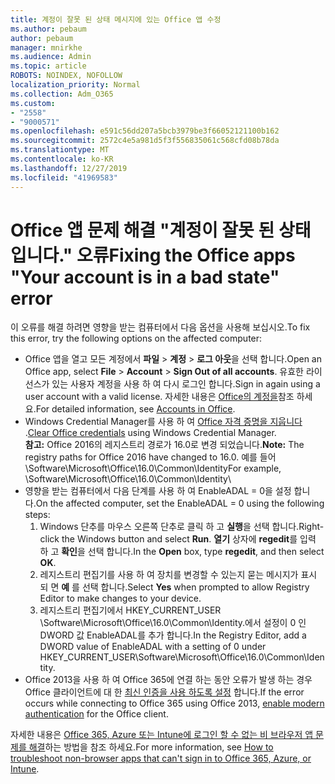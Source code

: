 ```yaml
---
title: 계정이 잘못 된 상태 메시지에 있는 Office 앱 수정
ms.author: pebaum
author: pebaum
manager: mnirkhe
ms.audience: Admin
ms.topic: article
ROBOTS: NOINDEX, NOFOLLOW
localization_priority: Normal
ms.collection: Adm_O365
ms.custom:
- "2558"
- "9000571"
ms.openlocfilehash: e591c56dd207a5bcb3979be3f66052121100b162
ms.sourcegitcommit: 2572c4e5a981d5f3f556835061c568cfd08b78da
ms.translationtype: MT
ms.contentlocale: ko-KR
ms.lasthandoff: 12/27/2019
ms.locfileid: "41969583"
---
```

# <a name="fixing-the-office-apps-your-account-is-in-a-bad-state-error"></a><span data-ttu-id="6027d-102">Office 앱 문제 해결 "계정이 잘못 된 상태입니다." 오류</span><span class="sxs-lookup"><span data-stu-id="6027d-102">Fixing the Office apps "Your account is in a bad state" error</span></span>

<span data-ttu-id="6027d-103">이 오류를 해결 하려면 영향을 받는 컴퓨터에서 다음 옵션을 사용해 보십시오.</span><span class="sxs-lookup"><span data-stu-id="6027d-103">To fix this error, try the following options on the affected computer:</span></span>

- <span data-ttu-id="6027d-104">Office 앱을 열고 모든 계정에서 **파일** > **계정** > **로그 아웃**을 선택 합니다.</span><span class="sxs-lookup"><span data-stu-id="6027d-104">Open an Office app, select **File** > **Account** > **Sign Out of all accounts**.</span></span> <span data-ttu-id="6027d-105">유효한 라이선스가 있는 사용자 계정을 사용 하 여 다시 로그인 합니다.</span><span class="sxs-lookup"><span data-stu-id="6027d-105">Sign in again using a user account with a valid license.</span></span> <span data-ttu-id="6027d-106">자세한 내용은 [Office의 계정을](https://support.office.com/article/accounts-in-office-628ea040-f265-49de-b986-be09c3ebf8a9)참조 하세요.</span><span class="sxs-lookup"><span data-stu-id="6027d-106">For detailed information, see [Accounts in Office](https://support.office.com/article/accounts-in-office-628ea040-f265-49de-b986-be09c3ebf8a9).</span></span>
- <span data-ttu-id="6027d-107">Windows Credential Manager를 사용 하 여 [Office 자격 증명을 지웁니다](https://docs.microsoft.com/office/troubleshoot/error-messages/another-account-already-signed-in#step-3-clear-cached-credentials-on-the-computer) .</span><span class="sxs-lookup"><span data-stu-id="6027d-107">[Clear Office credentials](https://docs.microsoft.com/office/troubleshoot/error-messages/another-account-already-signed-in#step-3-clear-cached-credentials-on-the-computer) using Windows Credential Manager.</span></span><br>
  <span data-ttu-id="6027d-108">**참고:** Office 2016의 레지스트리 경로가 16.0로 변경 되었습니다.</span><span class="sxs-lookup"><span data-stu-id="6027d-108">**Note:** The registry paths for Office 2016 have changed to 16.0.</span></span> <span data-ttu-id="6027d-109">예를 들어 \Software\Microsoft\Office\16.0\Common\Identity</span><span class="sxs-lookup"><span data-stu-id="6027d-109">For example, \Software\Microsoft\Office\16.0\Common\Identity</span></span>\
- <span data-ttu-id="6027d-110">영향을 받는 컴퓨터에서 다음 단계를 사용 하 여 EnableADAL = 0을 설정 합니다.</span><span class="sxs-lookup"><span data-stu-id="6027d-110">On the affected computer, set the EnableADAL = 0 using the following steps:</span></span>  
     1. <span data-ttu-id="6027d-111">Windows 단추를 마우스 오른쪽 단추로 클릭 하 고 **실행**을 선택 합니다.</span><span class="sxs-lookup"><span data-stu-id="6027d-111">Right-click the Windows button and select **Run**.</span></span> <span data-ttu-id="6027d-112">**열기** 상자에 **regedit**를 입력 하 고 **확인**을 선택 합니다.</span><span class="sxs-lookup"><span data-stu-id="6027d-112">In the **Open** box, type **regedit**, and then select **OK**.</span></span>
     2. <span data-ttu-id="6027d-113">레지스트리 편집기를 사용 하 여 장치를 변경할 수 있는지 묻는 메시지가 표시 되 면 **예** 를 선택 합니다.</span><span class="sxs-lookup"><span data-stu-id="6027d-113">Select **Yes** when prompted to allow Registry Editor to make changes to your device.</span></span>
    3. <span data-ttu-id="6027d-114">레지스트리 편집기에서 HKEY_CURRENT_USER \Software\Microsoft\Office\16.0\Common\Identity.에서 설정이 0 인 DWORD 값 EnableADAL를 추가 합니다.</span><span class="sxs-lookup"><span data-stu-id="6027d-114">In the Registry Editor, add a DWORD value of EnableADAL with a setting of 0 under HKEY_CURRENT_USER\Software\Microsoft\Office\16.0\Common\Identity.</span></span>
- <span data-ttu-id="6027d-115">Office 2013을 사용 하 여 Office 365에 연결 하는 동안 오류가 발생 하는 경우 Office 클라이언트에 대 한 [최신 인증을 사용 하도록 설정](https://docs.microsoft.com/office365/admin/security-and-compliance/enable-modern-authentication) 합니다.</span><span class="sxs-lookup"><span data-stu-id="6027d-115">If the error occurs while connecting to Office 365 using Office 2013, [enable modern authentication](https://docs.microsoft.com/office365/admin/security-and-compliance/enable-modern-authentication) for the Office client.</span></span>

<span data-ttu-id="6027d-116">자세한 내용은 [Office 365, Azure 또는 Intune에 로그인 할 수 없는 비 브라우저 앱 문제를 해결](https://support.office.com/article/how-to-troubleshoot-non-browser-apps-that-can-t-sign-in-to-office-365-azure-or-intune-3ba1b268-66f6-462c-b0e5-070f5c2603c1)하는 방법을 참조 하세요.</span><span class="sxs-lookup"><span data-stu-id="6027d-116">For more information, see [How to troubleshoot non-browser apps that can't sign in to Office 365, Azure, or Intune](https://support.office.com/article/how-to-troubleshoot-non-browser-apps-that-can-t-sign-in-to-office-365-azure-or-intune-3ba1b268-66f6-462c-b0e5-070f5c2603c1).</span></span>

